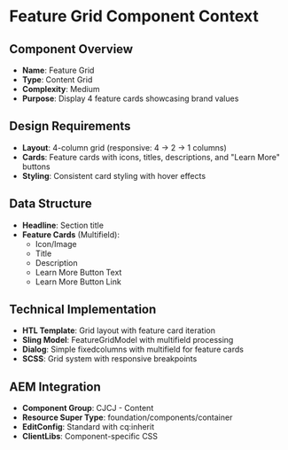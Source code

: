 # Feature Grid Component Context

## Component Overview
- **Name**: Feature Grid
- **Type**: Content Grid
- **Complexity**: Medium
- **Purpose**: Display 4 feature cards showcasing brand values

## Design Requirements
- **Layout**: 4-column grid (responsive: 4 → 2 → 1 columns)
- **Cards**: Feature cards with icons, titles, descriptions, and "Learn More" buttons
- **Styling**: Consistent card styling with hover effects

## Data Structure
- **Headline**: Section title
- **Feature Cards** (Multifield):
  - Icon/Image
  - Title
  - Description
  - Learn More Button Text
  - Learn More Button Link

## Technical Implementation
- **HTL Template**: Grid layout with feature card iteration
- **Sling Model**: FeatureGridModel with multifield processing
- **Dialog**: Simple fixedcolumns with multifield for feature cards
- **SCSS**: Grid system with responsive breakpoints

## AEM Integration
- **Component Group**: CJCJ - Content
- **Resource Super Type**: foundation/components/container
- **EditConfig**: Standard with cq:inherit
- **ClientLibs**: Component-specific CSS
